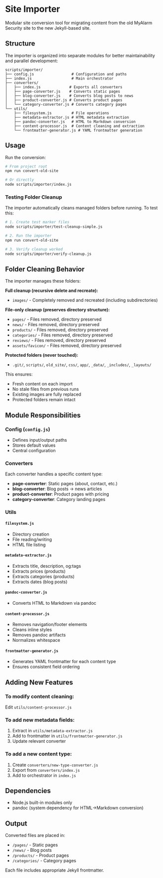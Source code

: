 # Site Importer

Modular site conversion tool for migrating content from the old MyAlarm Security site to the new Jekyll-based site.

## Structure

The importer is organized into separate modules for better maintainability and parallel development:

```
scripts/importer/
├── config.js                 # Configuration and paths
├── index.js                  # Main orchestrator
├── converters/
│   ├── index.js             # Exports all converters
│   ├── page-converter.js    # Converts static pages
│   ├── blog-converter.js    # Converts blog posts to news
│   ├── product-converter.js # Converts product pages
│   └── category-converter.js # Converts category pages
└── utils/
    ├── filesystem.js         # File operations
    ├── metadata-extractor.js # HTML metadata extraction
    ├── pandoc-converter.js   # HTML to Markdown conversion
    ├── content-processor.js  # Content cleaning and extraction
    └── frontmatter-generator.js # YAML frontmatter generation
```

## Usage

Run the conversion:
```bash
# From project root
npm run convert-old-site

# Or directly
node scripts/importer/index.js
```

### Testing Folder Cleanup

The importer automatically cleans managed folders before running. To test this:

```bash
# 1. Create test marker files
node scripts/importer/test-cleanup-simple.js

# 2. Run the importer
npm run convert-old-site

# 3. Verify cleanup worked
node scripts/importer/verify-cleanup.js
```

## Folder Cleaning Behavior

The importer manages these folders:

**Full cleanup (recursive delete and recreate):**
- `images/` - Completely removed and recreated (including subdirectories)

**File-only cleanup (preserves directory structure):**
- `pages/` - Files removed, directory preserved
- `news/` - Files removed, directory preserved
- `products/` - Files removed, directory preserved
- `categories/` - Files removed, directory preserved
- `reviews/` - Files removed, directory preserved
- `assets/favicon/` - Files removed, directory preserved

**Protected folders (never touched):**
- `.git/`, `scripts/`, `old_site/`, `css/`, `app/`, `_data/`, `_includes/`, `_layouts/`

This ensures:
- Fresh content on each import
- No stale files from previous runs
- Existing images are fully replaced
- Protected folders remain intact

## Module Responsibilities

### Config (`config.js`)
- Defines input/output paths
- Stores default values
- Central configuration

### Converters
Each converter handles a specific content type:
- **page-converter**: Static pages (about, contact, etc.)
- **blog-converter**: Blog posts → news articles
- **product-converter**: Product pages with pricing
- **category-converter**: Category landing pages

### Utils

#### `filesystem.js`
- Directory creation
- File reading/writing
- HTML file listing

#### `metadata-extractor.js`
- Extracts title, description, og:tags
- Extracts prices (products)
- Extracts categories (products)
- Extracts dates (blog posts)

#### `pandoc-converter.js`
- Converts HTML to Markdown via pandoc

#### `content-processor.js`
- Removes navigation/footer elements
- Cleans inline styles
- Removes pandoc artifacts
- Normalizes whitespace

#### `frontmatter-generator.js`
- Generates YAML frontmatter for each content type
- Ensures consistent field ordering

## Adding New Features

### To modify content cleaning:
Edit `utils/content-processor.js`

### To add new metadata fields:
1. Extract in `utils/metadata-extractor.js`
2. Add to frontmatter in `utils/frontmatter-generator.js`
3. Update relevant converter

### To add a new content type:
1. Create `converters/new-type-converter.js`
2. Export from `converters/index.js`
3. Add to orchestrator in `index.js`

## Dependencies

- Node.js built-in modules only
- pandoc (system dependency for HTML→Markdown conversion)

## Output

Converted files are placed in:
- `/pages/` - Static pages
- `/news/` - Blog posts
- `/products/` - Product pages
- `/categories/` - Category pages

Each file includes appropriate Jekyll frontmatter.